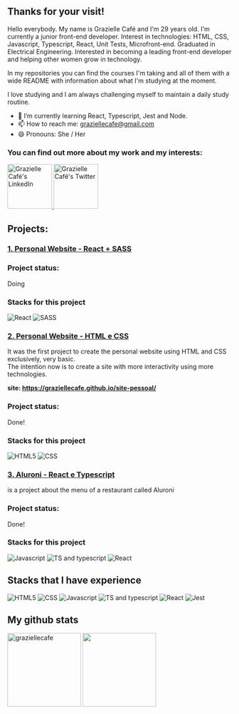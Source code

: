 ## Thanks for your visit!

Hello everybody. My name is Grazielle Café and I'm 29 years old. I'm currently a junior front-end developer. Interest in technologies: HTML, CSS, Javascript, Typescript, React, Unit Tests, Microfront-end. Graduated in Electrical Engineering. Interested in becoming a leading front-end developer and helping other women grow in technology.

In my repositories you can find the courses I'm taking and all of them with a wide README with information about what I'm studying at the moment. 

I love studying and I am always challenging myself to maintain a daily study routine. 

- 🌱 I’m currently learning React, Typescript, Jest and Node.
- 📫 How to reach me: graziellecafe@gmail.com
- 😄 Pronouns: She / Her 

### You can find out more about my work and my interests:

<a href="https://www.linkedin.com/in/graziellecafe/">
  <img alt="Grazielle Café's LinkedIn" width="100em" src="https://img.shields.io/badge/LinkedIn-0077B5?style=for-the-badge&logo=linkedin&logoColor=white" />
</a>
<a href="https://twitter.com/graziellecafe">
 <img alt="Grazielle Café's Twitter" | Twitter" width="100em" src="https://img.shields.io/badge/Twitter-1DA1F2?style=for-the-badge&logo=twitter&logoColor=white" />
</a>

## Projects:
### [1. Personal Website - React + SASS](https://github.com/graziellecafe/personal-portfolio) 
                                                                                                                                 
### Project status:
Doing

### Stacks for this project
<div>
<img src="https://img.shields.io/badge/React-20232A?style=for-the-badge&logo=react&logoColor=61DAFB" alt="React"/>
<img src="https://img.shields.io/badge/Sass-CC6699?style=for-the-badge&logo=sass&logoColor=white" alt="SASS"/> 
<div>


### [2. Personal Website - HTML e CSS](https://github.com/graziellecafe/site-pessoal) 
It was the first project to create the personal website using HTML and CSS exclusively, very basic.</br>
The intention now is to create a site with more interactivity using more technologies.
  
<b> site: https://graziellecafe.github.io/site-pessoal/ </b></b>
                                                                                                                                                
### Project status:
Done!

### Stacks for this project
<div>
<img src="https://img.shields.io/badge/HTML5-E34F26?style=for-the-badge&logo=html5&logoColor=white" alt="HTML5"/>
<img src="https://img.shields.io/badge/CSS3-1572B6?style=for-the-badge&logo=css3&logoColor=white" alt="CSS"/> 
<div>


### [3. Aluroni - React e Typescript](https://github.com/graziellecafe/aluroni/tree/master) 
is a project about the menu of a restaurant called Aluroni
                                                                                                                                                
### Project status:
Done!

### Stacks for this project
<div>
<img src="https://img.shields.io/badge/JavaScript-F7DF1E?style=for-the-badge&logo=javascript&logoColor=black" alt="Javascript"/>
<img src="https://img.shields.io/badge/TypeScript-007ACC?style=for-the-badge&logo=typescript&logoColor=white" alt="TS and typescript"/>
<img src="https://img.shields.io/badge/React-20232A?style=for-the-badge&logo=react&logoColor=61DAFB" alt="React"/> 
<div>

## Stacks that I have experience
<div>
<img src="https://img.shields.io/badge/HTML5-E34F26?style=for-the-badge&logo=html5&logoColor=white" alt="HTML5"/>
<img src="https://img.shields.io/badge/CSS3-1572B6?style=for-the-badge&logo=css3&logoColor=white" alt="CSS"/>  
<img src="https://img.shields.io/badge/JavaScript-F7DF1E?style=for-the-badge&logo=javascript&logoColor=black" alt="Javascript"/>
<img src="https://img.shields.io/badge/TypeScript-007ACC?style=for-the-badge&logo=typescript&logoColor=white" alt="TS and typescript"/>
<img src="https://img.shields.io/badge/React-20232A?style=for-the-badge&logo=react&logoColor=61DAFB" alt="React"/>  
<img src="https://img.shields.io/badge/Jest-323330?style=for-the-badge&logo=Jest&logoColor=white" alt="Jest"/>  


## My github stats
<div>
<img  height="165em" width: "100em" src="https://github-readme-stats.vercel.app/api?username=graziellecafe&show_icons=true&theme=gotham" alt="graziellecafe" />
<img height="165em" width: "100em" src="https://github-readme-stats.vercel.app/api/top-langs/?username=graziellecafe&layout=compact&langs_count=5&theme=gotham"/>
<div/>



